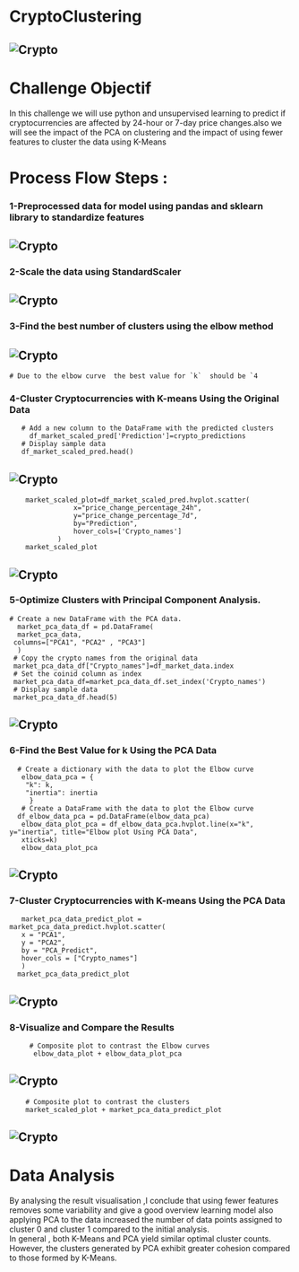 # CryptoClustering
## ![Crypto](https://i.pinimg.com/736x/ce/bd/26/cebd26365e7e8c1de734652e65f766c8.jpg)

# Challenge Objectif 

In this challenge we will use python and unsupervised learning to predict if cryptocurrencies are affected by 24-hour or 7-day price changes.also we will see the impact of the PCA on clustering and the impact of using fewer features to cluster the data using K-Means

# Process Flow Steps :
  ### 1-Preprocessed data for model using pandas and sklearn library to standardize features
  ## ![Crypto](https://github.com/fahr-khadija/CryptoClustering/blob/main/images/dataframe_plot.jpg)
  ### 2-Scale the data using StandardScaler
   ## ![Crypto](https://github.com/fahr-khadija/CryptoClustering/blob/main/images/df_market_scaled_pred.jpg)
  ### 3-Find the best number of clusters using the elbow method
   
   ## ![Crypto](https://github.com/fahr-khadija/CryptoClustering/blob/main/images/elbow%20Curve.jpg)
    # Due to the elbow curve  the best value for `k`  should be `4    
  
   ### 4-Cluster Cryptocurrencies with K-means Using the Original Data
       # Add a new column to the DataFrame with the predicted clusters
         df_market_scaled_pred['Prediction']=crypto_predictions
       # Display sample data
       df_market_scaled_pred.head()
  ## ![Crypto](https://github.com/fahr-khadija/CryptoClustering/blob/main/images/df_market_scaled_pred.jpg)
        market_scaled_plot=df_market_scaled_pred.hvplot.scatter(
                    x="price_change_percentage_24h",
                    y="price_change_percentage_7d",
                    by="Prediction",
                    hover_cols=['Crypto_names']
                )
        market_scaled_plot
  ## ![Crypto](https://github.com/fahr-khadija/CryptoClustering/blob/main/images/market_scaled_plot.jpg)

  ### 5-Optimize Clusters with Principal Component Analysis.
    # Create a new DataFrame with the PCA data.
      market_pca_data_df = pd.DataFrame(
      market_pca_data,
     columns=["PCA1", "PCA2" , "PCA3"]
      )
     # Copy the crypto names from the original data
     market_pca_data_df["Crypto_names"]=df_market_data.index
     # Set the coinid column as index
     market_pca_data_df=market_pca_data_df.set_index('Crypto_names')
     # Display sample data
     market_pca_data_df.head(5)
  
  ## ![Crypto](https://github.com/fahr-khadija/CryptoClustering/blob/main/images/market_pca_data_df.jpg)

  ### 6-Find the Best Value for k Using the PCA Data
      # Create a dictionary with the data to plot the Elbow curve
       elbow_data_pca = {
        "k": k,
        "inertia": inertia
         }
       # Create a DataFrame with the data to plot the Elbow curve
      df_elbow_data_pca = pd.DataFrame(elbow_data_pca)
       elbow_data_plot_pca = df_elbow_data_pca.hvplot.line(x="k", y="inertia", title="Elbow plot Using PCA Data", 
       xticks=k)
       elbow_data_plot_pca
  
   ## ![Crypto](https://github.com/fahr-khadija/CryptoClustering/blob/main/images/elbow_data_plot_pca.jpg)

  ### 7-Cluster Cryptocurrencies with K-means Using the PCA Data
       market_pca_data_predict_plot = market_pca_data_predict.hvplot.scatter(
       x = "PCA1",
       y = "PCA2",
       by = "PCA_Predict",
       hover_cols = ["Crypto_names"]
       )
      market_pca_data_predict_plot
   ## ![Crypto](https://github.com/fahr-khadija/CryptoClustering/blob/main/images/market_pca_data_predict_plot.jpg)
 
   ### 8-Visualize and Compare the Results
         # Composite plot to contrast the Elbow curves
          elbow_data_plot + elbow_data_plot_pca
## ![Crypto](https://github.com/fahr-khadija/CryptoClustering/blob/main/images/elbow_compare.jpg)               
        # Composite plot to contrast the clusters
        market_scaled_plot + market_pca_data_predict_plot

## ![Crypto](https://github.com/fahr-khadija/CryptoClustering/blob/main/images/cluster_compare.png)   

# Data Analysis 
 By analysing the result visualisation ,I conclude that using fewer features removes some  variability     and give a good  overview learning model also applying PCA to the data  increased the number of data points assigned to cluster 0 and cluster 1 compared to the initial analysis.         
In general , both K-Means and PCA yield similar optimal cluster counts. However, the clusters generated by PCA exhibit greater cohesion compared to those formed by K-Means. 



